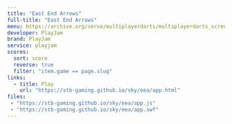 ```yaml
---
title: "East End Arrows"
full-title: "East End Arrows"
menu: https://archive.org/serve/multiplayerdarts/multiplayerdarts_screenshot.jpg
developer: PlayJam
brand: PlayJam
service: playjam
scores:
  sort: score
  reverse: true
  filter: "item.game == page.slug"
links:
  - title: Play
    url: "https://stb-gaming.github.io/sky/eea/app.html"
files:
 - "https://stb-gaming.github.io/sky/eea/app.js"
 - "https://stb-gaming.github.io/sky/eea/app.swf"
---
```

